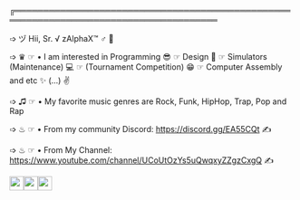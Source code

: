 ╔══════════════════════════════════════════════════════════════════════════════════════
 
 ➩ ヅ Hii, Sr. √ zAlphaX™ ♂ 🧑

 ➩ ♛ ☞  • I am interested in Programming 😎 ☞ Design 🤳 ☞ Simulators (Maintenance) 💻 ☞ (Tournament Competition) 😁 ☞ Computer Assembly and etc ✨ (...) ✌

 ➩ ♫  ☞  • My favorite music genres are Rock, Funk, HipHop, Trap, Pop and Rap

 ➩ ♨ ☞  • From my community Discord: https://discord.gg/EA55CQt ✍

 ➩ ♨ ☞  • From My Channel:  https://www.youtube.com/channel/UCoUtOzYs5uQwqxyZZgzCxgQ ✍

 <img src="https://upload.wikimedia.org/wikipedia/commons/thumb/c/cf/Lua-Logo.svg/1200px-Lua-Logo.svg.png" width="25vw" height="25vh"><img src="https://en.wikipedia.org/wiki/File:Logitech_logo.svg" height="25vh"><img src="https://upload.wikimedia.org/wikipedia/commons/thumb/b/b7/Logitech_G25_Racing_set.jpg/800px-Logitech_G25_Racing_set.jpg" height="25vh">
